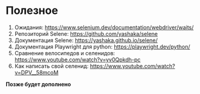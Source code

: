 # Полезное 


1. Ожидания: <https://www.selenium.dev/documentation/webdriver/waits/>
2. Репозиторий Selene: <https://github.com/yashaka/selene>
3. Документация Selene: <https://yashaka.github.io/selene/>
4. Документация Playwright для python: <https://playwright.dev/python/>
5. Сравнение велосипедов и селенидов: <https://www.youtube.com/watch?v=yv0Qpkdh-pc>
6. Как написать свой селенид: <https://www.youtube.com/watch?v=DPV__58mcoM>

<!-- pip install selene==2.0.0rc9 -->

**Позже будет дополнено**

